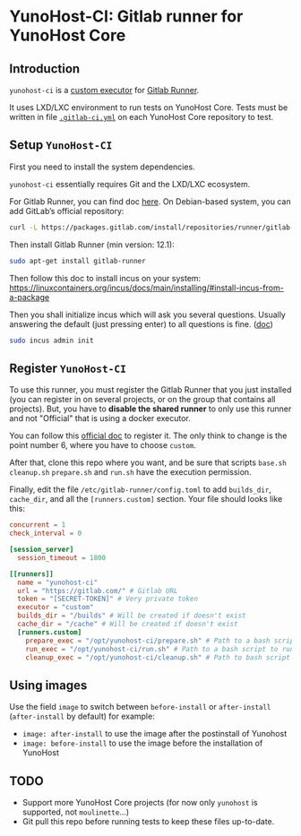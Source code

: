 # YunoHost-CI: Gitlab runner for YunoHost Core

## Introduction
`yunohost-ci` is a [custom executor](https://docs.gitlab.com/runner/executors/custom.html) for [Gitlab Runner](https://docs.gitlab.com/runner/).

It uses LXD/LXC environment to run tests on YunoHost Core. Tests must be written in file [`.gitlab-ci.yml`](https://docs.gitlab.com/ee/ci/yaml/) on each YunoHost Core repository to test.

## Setup `YunoHost-CI`

First you need to install the system dependencies.

`yunohost-ci` essentially requires Git and the LXD/LXC ecosystem. 

For Gitlab Runner, you can find doc [here](https://docs.gitlab.com/runner/install/linux-repository.html). On Debian-based system, you can add GitLab’s official repository:

```bash
curl -L https://packages.gitlab.com/install/repositories/runner/gitlab-runner/script.deb.sh | sudo bash
```

Then install Gitlab Runner (min version: 12.1):

```bash
sudo apt-get install gitlab-runner
```

Then follow this doc to install incus on your system: <https://linuxcontainers.org/incus/docs/main/installing/#install-incus-from-a-package>

Then you shall initialize incus which will ask you several questions. Usually answering the default (just pressing enter) to all questions is fine. ([doc](https://linuxcontainers.org/incus/docs/main/howto/initialize/))

```bash
sudo incus admin init
```

## Register `YunoHost-CI`

To use this runner, you must register the Gitlab Runner that you just installed (you can register in on several projects, or on the group that contains all projects). But, you have to **disable the shared runner** to only use this runner and not "Official" that is using a docker executor.

You can follow this [official doc](https://docs.gitlab.com/runner/register/) to register it. The only think to change is the point number 6, where you have to choose `custom`.

After that, clone this repo where you want, and be sure that scripts `base.sh` `cleanup.sh` `prepare.sh` and `run.sh` have the execution permission.

Finally, edit the file `/etc/gitlab-runner/config.toml` to add `builds_dir`, `cache_dir`, and all the `[runners.custom]` section. Your file should looks like this:

```toml
concurrent = 1
check_interval = 0

[session_server]
  session_timeout = 1800

[[runners]]
  name = "yunohost-ci"
  url = "https://gitlab.com/" # Gitlab URL
  token = "[SECRET-TOKEN]" # Very private token
  executor = "custom"
  builds_dir = "/builds" # Will be created if doesn't exist
  cache_dir = "/cache" # Will be created if doesn't exist
  [runners.custom]
    prepare_exec = "/opt/yunohost-ci/prepare.sh" # Path to a bash script to create lxd container and download dependencies.
    run_exec = "/opt/yunohost-ci/run.sh" # Path to a bash script to run script inside the container.
    cleanup_exec = "/opt/yunohost-ci/cleanup.sh" # Path to bash script to delete container.
```

## Using images

Use the field `image` to switch between `before-install` or `after-install` (`after-install` by default) for example:
- `image: after-install` to use the image after the postinstall of Yunohost
- `image: before-install` to use the image before the installation of YunoHost

## TODO

- Support more YunoHost Core projects (for now only `yunohost` is supported, not `moulinette`...)
- Git pull this repo before running tests to keep these files up-to-date.
